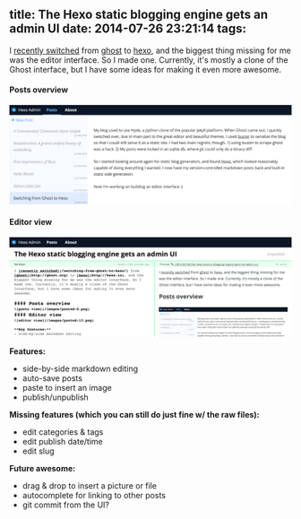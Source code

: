 title: The Hexo static blogging engine gets an admin UI
date: 2014-07-26 23:21:14
tags:
---
I [recently switched](/switching-from-ghost-to-hexo/) from [ghost](http://ghost.org) to [hexo](http://hexo.io), and the biggest thing missing for me was the editor interface. So I made one. Currently, it's mostly a clone of the Ghost interface, but I have some ideas for making it even more awesome.

#### Posts overview
![posts view](/images/pasted-0.png)
#### Editor view
![pasted image](/images/pasted-1.png)

**Features:**
- side-by-side markdown editing
- auto-save posts
- paste to insert an image
- publish/unpublish

**Missing features (which you can still do just fine w/ the raw files):**
- edit categories & tags
- edit publish date/time
- edit slug

**Future awesome:**
- drag & drop to insert a picture or file
- autocomplete for linking to other posts
- git commit from the UI?
